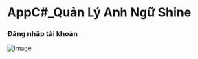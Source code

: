 # AppC#_Quản Lý Anh Ngữ Shine
<h3>Đăng nhập tài khoản</h3>

![image](https://github.com/vovanminhtri2002/C-Sharp_AppAnhNgu/assets/118377344/dbc21cf4-59f5-4a0c-bbfb-b2ff88738bc4)


